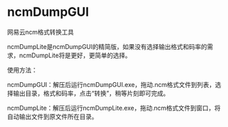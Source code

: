 # ncmDumpGUI
网易云ncm格式转换工具

ncmDumpLite是ncmDumpGUI的精简版，如果没有选择输出格式和码率的需求，ncmDumpLite将是更好，更简单的选择。

使用方法：

ncmDumpGUI：解压后运行ncmDumpGUI.exe，拖动.ncm格式文件到列表，选择输出目录，格式和码率，点击“转换”，稍等片刻即可完成。

ncmDumpLite：解压后运行ncmDumpLite.exe，拖动.ncm格式文件到窗口，将自动输出文件到原文件所在目录。
